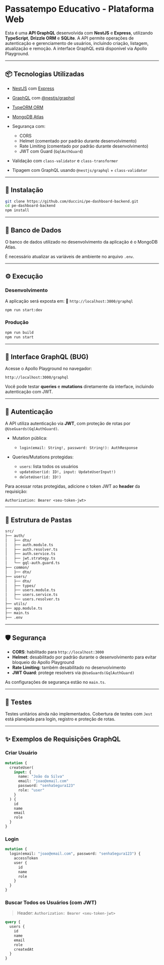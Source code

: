 # Passatempo Educativo - Plataforma Web

Esta é uma **API GraphQL** desenvolvida com **NestJS** e **Express**, utilizando **TypeScript**, **Drizzle ORM** e **SQLite**. A API permite operações de autenticação e gerenciamento de usuários, incluindo criação, listagem, atualização e remoção. A interface GraphQL está disponível via Apollo Playground.

---

## 📦 Tecnologias Utilizadas

- [NestJS](https://nestjs.com/) com [Express](https://expressjs.com/)
- [GraphQL](https://graphql.org/) com [@nestjs/graphql](https://docs.nestjs.com/graphql/quick-start)
- [TypeORM ORM](https://typeorm.io/)
- [MongoDB Atlas](https://www.mongodb.com/)
- Segurança com:

  - CORS
  - Helmet (comentado por padrão durante desenvolvimento)
  - Rate Limiting (comentado por padrão durante desenvolvimento)
  - JWT com Guard (`GqlAuthGuard`)

- Validação com `class-validator` e `class-transformer`
- Tipagem com GraphQL usando `@nestjs/graphql` + `class-validator`

---

## 🚀 Instalação

```bash
git clone https://github.com/duccini/pe-dashboard-backend.git
cd pe-dashboard-backend
npm install
```

---

## 📃️ Banco de Dados

O banco de dados utilizado no desenvolvimento da aplicação é o MongoDB Atlas.

É necessário atualizar as variáveis de ambiente no arquivo `.env`.

---

## ⚙️ Execução

### Desenvolvimento

A aplicação será exposta em:
📍 `http://localhost:3000/graphql`

```bash
npm run start:dev
```

### Produção

```bash
npm run build
npm run start
```

---

## 📘 Interface GraphQL (BUG)

Acesse o Apollo Playground no navegador:

```
http://localhost:3000/graphql
```

Você pode testar **queries** e **mutations** diretamente da interface, incluindo autenticação com JWT.

---

## 🔐 Autenticação

A API utiliza autenticação via **JWT**, com proteção de rotas por `@UseGuards(GqlAuthGuard)`.

- Mutation pública:

  - `login(email: String!, password: String!): AuthResponse`

- Queries/Mutations protegidas:

  - `users`: lista todos os usuários
  - `updateUser(id: ID!, input: UpdateUserInput!)`
  - `deleteUser(id: ID!)`

Para acessar rotas protegidas, adicione o token JWT ao **header** da requisição:

```
Authorization: Bearer <seu-token-jwt>
```

---

## 📂 Estrutura de Pastas

```txt
src/
├── auth/
│   ├── dto/
│   ├── auth.module.ts
│   ├── auth.resolver.ts
│   ├── auth.service.ts
│   ├── jwt.strategy.ts
│   └── gql-auth.guard.ts
├── common/
│   ├── dto/
├── users/
│   ├── dto/
│   ├── types/
│   ├── users.module.ts
│   ├── users.service.ts
│   └── users.resolver.ts
├── utils/
├── app.module.ts
├── main.ts
├── .env
```

---

## 🛡️ Segurança

- **CORS**: habilitado para `http://localhost:3000`
- **Helmet**: desabilitado por padrão durante o desenvolvimento para evitar bloqueio do Apollo Playground
- **Rate Limiting**: também desabilitado no desenvolvimento
- **JWT Guard**: protege resolvers via `@UseGuards(GqlAuthGuard)`

As configurações de segurança estão no `main.ts`.

---

## 🥪 Testes

Testes unitários ainda não implementados.
Cobertura de testes com `Jest` está planejada para login, registro e proteção de rotas.

---

## ✨ Exemplos de Requisições GraphQL

### Criar Usuário

```graphql
mutation {
  createUser(
    input: {
      name: "João da Silva"
      email: "joao@email.com"
      password: "senhaSegura123"
      role: "user"
    }
  ) {
    id
    name
    email
    role
  }
}
```

### Login

```graphql
mutation {
  login(email: "joao@email.com", password: "senhaSegura123") {
    accessToken
    user {
      id
      name
      role
    }
  }
}
```

### Buscar Todos os Usuários (com JWT)

> Header:
> `Authorization: Bearer <seu-token-jwt>`

```graphql
query {
  users {
    id
    name
    email
    role
    createdAt
  }
}
```
